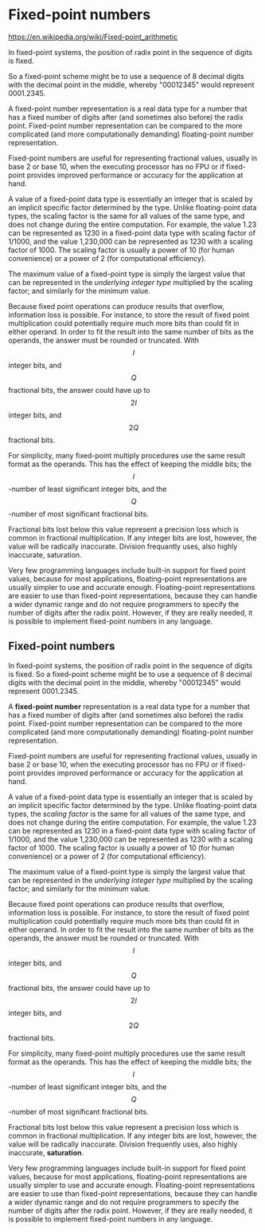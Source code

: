# Fixed-point numbers

https://en.wikipedia.org/wiki/Fixed-point_arithmetic

In fixed-point systems, the position of radix point in the sequence of digits is fixed.

So a fixed-point scheme might be to use a sequence of 8 decimal digits with the decimal point in the middle, whereby "00012345" would represent 0001.2345.

A fixed-point number representation is a real data type for a number that has a fixed number of digits after (and sometimes also before) the radix point. Fixed-point number representation can be compared to the more complicated (and more computationally demanding) floating-point number representation.

Fixed-point numbers are useful for representing fractional values, usually in base 2 or base 10, when the executing processor has no FPU or if fixed-point provides improved performance or accuracy for the application at hand.

A value of a fixed-point data type is essentially an integer that is scaled by an implicit specific factor determined by the type. Unlike floating-point data types, the scaling factor is the same for all values of the same type, and does not change during the entire computation. For example, the value 1.23 can be represented as 1230 in a fixed-point data type with scaling factor of 1/1000, and the value 1,230,000 can be represented as 1230 with a scaling factor of 1000. The scaling factor is usually a power of 10 (for human convenience) or a power of 2 (for computational efficiency).

The maximum value of a fixed-point type is simply the largest value that can be represented in the _underlying integer type_ multiplied by the scaling factor; and similarly for the minimum value.

Because fixed point operations can produce results that overflow, information loss is possible. For instance, to store the result of fixed point multiplication could potentially require much more bits than could fit in either operand. In order to fit the result into the same number of bits as the operands, the answer must be rounded or truncated. With $$I$$ integer bits, and $$Q$$ fractional bits, the answer could have up to $$2I$$ integer bits, and $$2Q$$ fractional bits.

For simplicity, many fixed-point multiply procedures use the same result format as the operands. This has the effect of keeping the middle bits; the $$I$$-number of least significant integer bits, and the $$Q$$-number of most significant fractional bits.

Fractional bits lost below this value represent a precision loss which is common in fractional multiplication. If any integer bits are lost, however, the value will be radically inaccurate. Division frequantly uses, also highly inaccurate, saturation.

Very few programming languages include built-in support for fixed point values, because for most applications, floating-point representations are usually simpler to use and accurate enough. Floating-point representations are easier to use than fixed-point representations, because they can handle a wider dynamic range and do not require programmers to specify the number of digits after the radix point. However, if they are really needed, it is possible to implement fixed-point numbers in any language.


## Fixed-point numbers

In fixed-point systems, the position of radix point in the sequence of digits is fixed. So a fixed-point scheme might be to use a sequence of 8 decimal digits with the decimal point in the middle, whereby "00012345" would represent 0001.2345.

A **fixed-point number** representation is a real data type for a number that has a fixed number of digits after (and sometimes also before) the radix point. Fixed-point number representation can be compared to the more complicated (and more computationally demanding) floating-point number representation.

Fixed-point numbers are useful for representing fractional values, usually in base 2 or base 10, when the executing processor has no FPU or if fixed-point provides improved performance or accuracy for the application at hand.

A value of a fixed-point data type is essentially an integer that is scaled by an implicit specific factor determined by the type. Unlike floating-point data types, the *scaling factor* is the same for all values of the same type, and does not change during the entire computation. For example, the value 1.23 can be represented as 1230 in a fixed-point data type with scaling factor of 1/1000, and the value 1,230,000 can be represented as 1230 with a scaling factor of 1000. The scaling factor is usually a power of 10 (for human convenience) or a power of 2 (for computational efficiency).

The maximum value of a fixed-point type is simply the largest value that can be represented in the _underlying integer type_ multiplied by the scaling factor; and similarly for the minimum value.

Because fixed point operations can produce results that overflow, information loss is possible. For instance, to store the result of fixed point multiplication could potentially require much more bits than could fit in either operand. In order to fit the result into the same number of bits as the operands, the answer must be rounded or truncated. With $$I$$ integer bits, and $$Q$$ fractional bits, the answer could have up to $$2I$$ integer bits, and $$2Q$$ fractional bits.

For simplicity, many fixed-point multiply procedures use the same result format as the operands. This has the effect of keeping the middle bits; the $$I$$-number of least significant integer bits, and the $$Q$$-number of most significant fractional bits.

Fractional bits lost below this value represent a precision loss which is common in fractional multiplication. If any integer bits are lost, however, the value will be radically inaccurate. Division frequently uses, also highly inaccurate, **saturation**.

Very few programming languages include built-in support for fixed point values, because for most applications, floating-point representations are usually simpler to use and accurate enough. Floating-point representations are easier to use than fixed-point representations, because they can handle a wider dynamic range and do not require programmers to specify the number of digits after the radix point. However, if they are really needed, it is possible to implement fixed-point numbers in any language.
